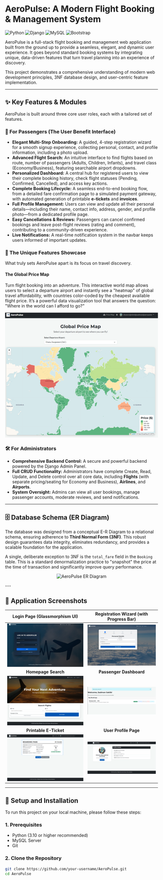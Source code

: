 # AeroPulse: A Modern Flight Booking & Management System

![Python](https://img.shields.io/badge/Python-3776AB?style=for-the-badge&logo=python&logoColor=white)
![Django](https://img.shields.io/badge/Django-092E20?style=for-the-badge&logo=django&logoColor=white)
![MySQL](https://img.shields.io/badge/MySQL-4479A1?style=for-the-badge&logo=mysql&logoColor=white)
![Bootstrap](https://img.shields.io/badge/Bootstrap-7952B3?style=for-the-badge&logo=bootstrap&logoColor=white)

AeroPulse is a full-stack flight booking and management web application built from the ground up to provide a seamless, elegant, and dynamic user experience. It goes beyond standard booking systems by integrating unique, data-driven features that turn travel planning into an experience of discovery.

This project demonstrates a comprehensive understanding of modern web development principles, 3NF database design, and user-centric feature implementation.

---


## ✨ Key Features & Modules

AeroPulse is built around three core user roles, each with a tailored set of features.

### 👤 For Passengers (The User Benefit Interface)

*   **Elegant Multi-Step Onboarding:** A guided, 4-step registration wizard for a smooth signup experience, collecting personal, contact, and profile information, including a photo upload.
*   **Advanced Flight Search:** An intuitive interface to find flights based on route, number of passengers (Adults, Children, Infants), and travel class (Economy/Business), featuring searchable airport dropdowns.
*   **Personalized Dashboard:** A central hub for registered users to view their complete booking history, check flight statuses (Pending, Confirmed, Cancelled), and access key actions.
*   **Complete Booking Lifecycle:** A seamless end-to-end booking flow, from a detailed fare confirmation page to a simulated payment gateway, with automated generation of printable **e-tickets** and **invoices**.
*   **Full Profile Management:** Users can view and update all their personal details—including their name, contact info, address, gender, and profile photo—from a dedicated profile page.
*   **Easy Cancellations & Reviews:** Passengers can cancel confirmed bookings and leave post-flight reviews (rating and comment), contributing to a community-driven experience.
*   **Live Notifications:** A real-time notification system in the navbar keeps users informed of important updates.

### 🌟 The Unique Features Showcase

What truly sets AeroPulse apart is its focus on travel discovery.

#### The Global Price Map
Turn flight booking into an adventure. This interactive world map allows users to select a departure airport and instantly see a "heatmap" of global travel affordability, with countries color-coded by the cheapest available flight price. It’s a powerful data visualization tool that answers the question: "Where in the world can I afford to go?"

<p align="center">
  <img src="Picture27.png" alt="Global Price Map" width="800"/>
</p>

### 🛠️ For Administrators

*   **Comprehensive Backend Control:** A secure and powerful backend powered by the Django Admin Panel.
*   **Full CRUD Functionality:** Administrators have complete Create, Read, Update, and Delete control over all core data, including **Flights** (with separate pricing/seating for Economy and Business), **Airlines**, and **Airports**.
*   **System Oversight:** Admins can view all user bookings, manage passenger accounts, moderate reviews, and send notifications.

---

## 🗄️ Database Schema (ER Diagram)

The database was designed from a conceptual E-R Diagram to a relational schema, ensuring adherence to **Third Normal Form (3NF)**. This robust design guarantees data integrity, eliminates redundancy, and provides a scalable foundation for the application.

A single, deliberate exception to 3NF is the `total_fare` field in the `Booking` table. This is a standard denormalization practice to "snapshot" the price at the time of transaction and significantly improve query performance.

<p align="center">
  <img src="ER diagram.png" alt="AeroPulse ER Diagram" width="800"/>
</p>
---

## 📸 Application Screenshots

| Login Page (Glassmorphism UI) | Registration Wizard (with Progress Bar) |
| :---: | :---: |
| ![Login Page](Picture2.png) | ![Registration Page](Picture3.png) |
| **Homepage Search** | **Passenger Dashboard** |
| ![Homepage](Picture1.png) | ![Dashboard](dashboard.png.png) |
| **Printable E-Ticket** | **User Profile Page** |
| ![Ticket](Picture14.png) | ![Profile Page](Picture9.png) |

---

## 🚀 Setup and Installation

To run this project on your local machine, please follow these steps:

### 1. Prerequisites
*   Python (3.10 or higher recommended)
*   MySQL Server
*   Git

### 2. Clone the Repository
```bash
git clone https://github.com/your-username/AeroPulse.git
cd AeroPulse
